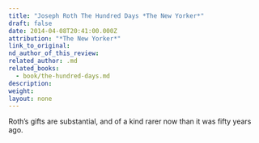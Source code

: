 ```yaml
---
title: "Joseph Roth The Hundred Days *The New Yorker*"
draft: false
date: 2014-04-08T20:41:00.000Z
attribution: "*The New Yorker*"
link_to_original:
nd_author_of_this_review:
related_author: .md
related_books:
  - book/the-hundred-days.md
description:
weight:
layout: none
---
```

Roth’s gifts are substantial, and of a kind rarer now than it was fifty years ago.

